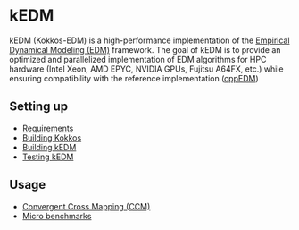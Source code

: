 # kEDM

kEDM (Kokkos-EDM) is a high-performance implementation of the [Empirical
Dynamical Modeling (EDM)](https://sugiharalab.github.io/EDM_Documentation/)
framework. The goal of kEDM is to provide an optimized and parallelized
implementation of EDM algorithms for HPC hardware (Intel Xeon, AMD EPYC,
NVIDIA GPUs, Fujitsu A64FX, etc.) while ensuring compatibility with the
reference implementation ([cppEDM](https://github.com/SugiharaLab/cppEDM))

## Setting up

- [Requirements](setup.md#requirements)
- [Building Kokkos](setup.md#building-kokkos)
- [Building kEDM](setup.md#building-kedm)
- [Testing kEDM](setup.md#testing-kedm)

## Usage

- [Convergent Cross Mapping (CCM)](usage.md#convergent-cross-mapping-ccm)
- [Micro benchmarks](usage.md#micro-benchmarks)
